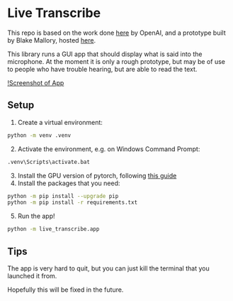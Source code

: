 # Live Transcribe


This repo is based on the work done [here](https://github.com/openai/whisper) by OpenAI, and a prototype built by Blake Mallory, hosted [here](https://github.com/mallorbc/whisper_mic).

This library runs a GUI app that should display what is said into the microphone. At the moment it is only a rough prototype, but may be of use to people who have trouble hearing, but are able to read the text.

[!Screenshot of App](screenshots/example.png)

## Setup

1. Create a virtual environment:
```bash
python -m venv .venv
```
2. Activate the environment, e.g. on Windows Command Prompt:
```bash
.venv\Scripts\activate.bat
```
3. Install the GPU version of pytorch, following [this guide](https://pytorch.org/get-started/locally/)
4. Install the packages that you need:
```bash
python -m pip install --upgrade pip
python -m pip install -r requirements.txt
```
5. Run the app!
```bash
python -m live_transcribe.app
```

## Tips

The app is very hard to quit, but you can just kill the terminal that you launched it from. 

Hopefully this will be fixed in the future.